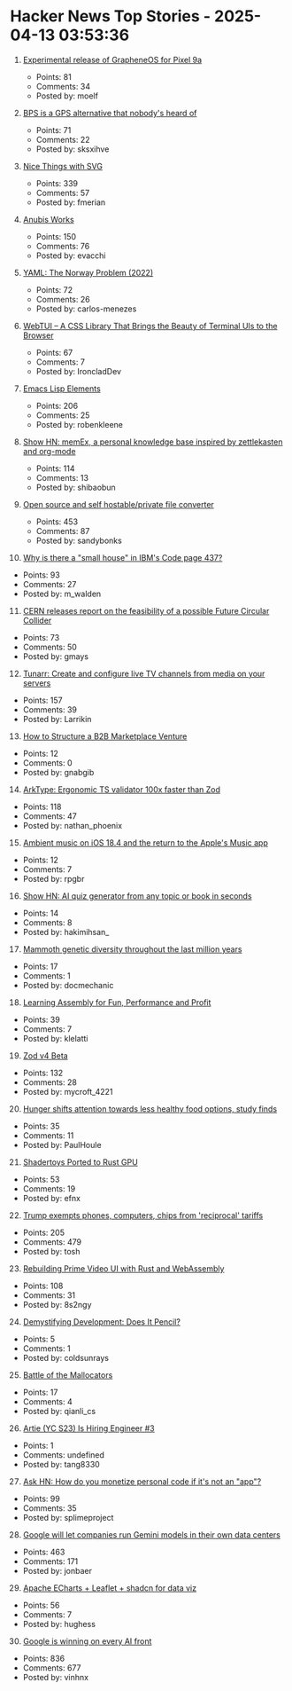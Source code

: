 # Hacker News Top Stories - 2025-04-13 03:53:36

1. [Experimental release of GrapheneOS for Pixel 9a](https://grapheneos.social/@GrapheneOS/114327666433966529)
   - Points: 81
   - Comments: 34
   - Posted by: moelf

2. [BPS is a GPS alternative that nobody's heard of](https://www.jeffgeerling.com/blog/2025/bps-gps-alternative-nobodys-heard)
   - Points: 71
   - Comments: 22
   - Posted by: sksxihve

3. [Nice Things with SVG](https://fuma-nama.vercel.app/blog/svg-art)
   - Points: 339
   - Comments: 57
   - Posted by: fmerian

4. [Anubis Works](https://xeiaso.net/notes/2025/anubis-works/)
   - Points: 150
   - Comments: 76
   - Posted by: evacchi

5. [YAML: The Norway Problem (2022)](https://www.bram.us/2022/01/11/yaml-the-norway-problem/)
   - Points: 72
   - Comments: 26
   - Posted by: carlos-menezes

6. [WebTUI – A CSS Library That Brings the Beauty of Terminal UIs to the Browser](https://webtui.ironclad.sh)
   - Points: 67
   - Comments: 7
   - Posted by: IroncladDev

7. [Emacs Lisp Elements](https://protesilaos.com/emacs/emacs-lisp-elements)
   - Points: 206
   - Comments: 25
   - Posted by: robenkleene

8. [Show HN: memEx, a personal knowledge base inspired by zettlekasten and org-mode](https://gitea.bubbletea.dev/shibao/memex)
   - Points: 114
   - Comments: 13
   - Posted by: shibaobun

9. [Open source and self hostable/private file converter](https://vert.sh)
   - Points: 453
   - Comments: 87
   - Posted by: sandybonks

10. [Why is there a "small house" in IBM's Code page 437?](https://blog.glyphdrawing.club/why-is-there-a-small-house-in-ibm-s-code-page-437/)
   - Points: 93
   - Comments: 27
   - Posted by: m_walden

11. [CERN releases report on the feasibility of a possible Future Circular Collider](https://home.cern/news/news/accelerators/cern-releases-report-feasibility-possible-future-circular-collider)
   - Points: 73
   - Comments: 50
   - Posted by: gmays

12. [Tunarr: Create and configure live TV channels from media on your servers](https://tunarr.com/)
   - Points: 157
   - Comments: 39
   - Posted by: Larrikin

13. [How to Structure a B2B Marketplace Venture](https://sloanreview.mit.edu/article/how-to-structure-a-b2b-marketplace-venture/)
   - Points: 12
   - Comments: 0
   - Posted by: gnabgib

14. [ArkType: Ergonomic TS validator 100x faster than Zod](https://arktype.io/)
   - Points: 118
   - Comments: 47
   - Posted by: nathan_phoenix

15. [Ambient music on iOS 18.4 and the return to the Apple's Music app](https://manualdousuario.net/en/ambient-music-ios-18-4/)
   - Points: 12
   - Comments: 7
   - Posted by: rpgbr

16. [Show HN: AI quiz generator from any topic or book in seconds](https://www.wiyomi.com)
   - Points: 14
   - Comments: 8
   - Posted by: hakimihsan_

17. [Mammoth genetic diversity throughout the last million years](https://www.sciencedaily.com/releases/2025/04/250409114704.htm)
   - Points: 17
   - Comments: 1
   - Posted by: docmechanic

18. [Learning Assembly for Fun, Performance and Profit](https://thechipletter.substack.com/p/learning-assembly-for-fun-and-profit)
   - Points: 39
   - Comments: 7
   - Posted by: klelatti

19. [Zod v4 Beta](https://v4.zod.dev/v4)
   - Points: 132
   - Comments: 28
   - Posted by: mycroft_4221

20. [Hunger shifts attention towards less healthy food options, study finds](https://medicalxpress.com/news/2025-03-hunger-shifts-attention-healthy-food.html)
   - Points: 35
   - Comments: 11
   - Posted by: PaulHoule

21. [Shadertoys Ported to Rust GPU](https://rust-gpu.github.io/blog/2025/04/10/shadertoys/)
   - Points: 53
   - Comments: 19
   - Posted by: efnx

22. [Trump exempts phones, computers, chips from 'reciprocal' tariffs](https://www.bloomberg.com/news/articles/2025-04-12/trump-exempts-phones-computers-chips-from-reciprocal-tariffs)
   - Points: 205
   - Comments: 479
   - Posted by: tosh

23. [Rebuilding Prime Video UI with Rust and WebAssembly](https://www.infoq.com/presentations/prime-video-rust/)
   - Points: 108
   - Comments: 31
   - Posted by: 8s2ngy

24. [Demystifying Development: Does It Pencil?](https://www.ternercenter.app/demystifying-development-math#simulation)
   - Points: 5
   - Comments: 1
   - Posted by: coldsunrays

25. [Battle of the Mallocators](http://smalldatum.blogspot.com/2025/04/battle-of-mallocators.html)
   - Points: 17
   - Comments: 4
   - Posted by: qianli_cs

26. [Artie (YC S23) Is Hiring Engineer #3](https://www.ycombinator.com/companies/artie/jobs/7kGvDVC-founding-product-engineer)
   - Points: 1
   - Comments: undefined
   - Posted by: tang8330

27. [Ask HN: How do you monetize personal code if it's not an "app"?](undefined)
   - Points: 99
   - Comments: 35
   - Posted by: splimeproject

28. [Google will let companies run Gemini models in their own data centers](https://www.cnbc.com/2025/04/09/google-will-let-companies-run-gemini-models-in-their-own-data-centers.html)
   - Points: 463
   - Comments: 171
   - Posted by: jonbaer

29. [Apache ECharts + Leaflet + shadcn for data viz](https://docs.evidence.dev/components/all-components/)
   - Points: 56
   - Comments: 7
   - Posted by: hughess

30. [Google is winning on every AI front](https://www.thealgorithmicbridge.com/p/google-is-winning-on-every-ai-front)
   - Points: 836
   - Comments: 677
   - Posted by: vinhnx

